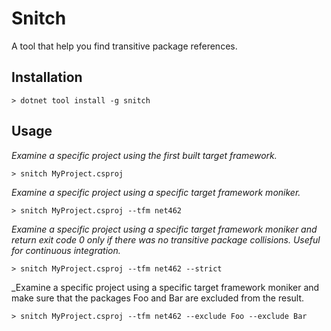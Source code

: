 # Snitch

A tool that help you find transitive package references.

## Installation

```
> dotnet tool install -g snitch
```

## Usage

_Examine a specific project using the first built 
target framework._

```
> snitch MyProject.csproj
```

_Examine a specific project using a specific
target framework moniker._

```
> snitch MyProject.csproj --tfm net462
```

_Examine a specific project using a specific target framework moniker
and return exit code 0 only if there was no transitive package collisions.
Useful for continuous integration._

```
> snitch MyProject.csproj --tfm net462 --strict
```

_Examine a specific project using a specific target framework moniker
and make sure that the packages Foo and Bar are excluded from the result.

```
> snitch MyProject.csproj --tfm net462 --exclude Foo --exclude Bar
```